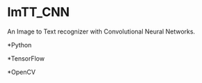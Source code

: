 # ImTT_CNN
An Image to Text recognizer with Convolutional Neural Networks.

*Python

*TensorFlow

*OpenCV
